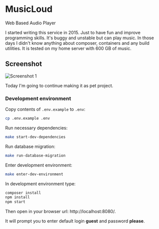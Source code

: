 # MusicLoud
Web Based Audio Player

I started writing this service in 2015. Just to have fun and improve programming skills.
It's buggy and unstable but can play music. In those days I didn't know anything about composer,
containers and any build utilities. It is tested on my home server with 600 GB of music.

## Screenshot
![Screenshot 1](https://raw.githubusercontent.com/pldin601/musicloud/master/docs/musicloud.png?raw=true)

Today I'm going to continue making it as pet project.

### Development environment

Copy contents of `.env.example` to `.env`:
```bash
cp .env.example .env
```

Run necessary dependencies:
```bash
make start-dev-dependencies
```

Run database migration:
```bash
make run-database-migration
```

Enter development environment:
```bash
make enter-dev-environment
```

In development environment type:
```bash
composer install
npm install
npm start
```

Then open in your browser url: http://localhost:8080/.

It will prompt you to enter default login **guest** and password **please**.
